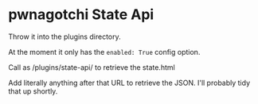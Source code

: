 # pwnagotchi State Api

Throw it into the plugins directory. 

At the moment it only has the `enabled: True` config option.

Call as /plugins/state-api/ to retrieve the state.html

Add literally anything after that URL to retrieve the JSON. I'll probably tidy that up shortly. 
